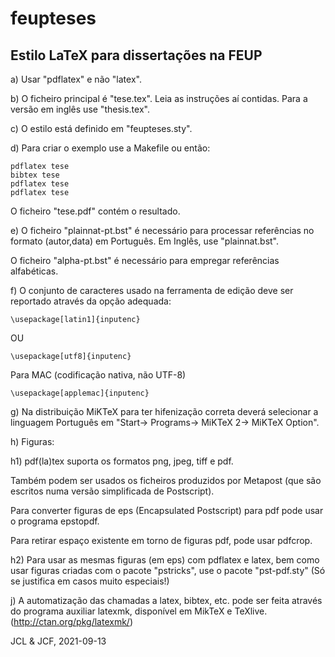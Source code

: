 # feupteses

## Estilo LaTeX para dissertações na FEUP

a) Usar "pdflatex" e não "latex".

b) O ficheiro principal é "tese.tex". Leia as instruções aí contidas.
Para a versão em inglês use "thesis.tex".

c) O estilo está definido em "feupteses.sty".

d) Para criar o exemplo use a Makefile ou então:

```
pdflatex tese
bibtex tese
pdflatex tese
pdflatex tese
```

   O ficheiro "tese.pdf" contém o resultado.

e) O ficheiro "plainnat-pt.bst" é necessário para processar
   referências no formato (autor,data) em Português. Em Inglês, use
   "plainnat.bst". 

   O ficheiro "alpha-pt.bst" é necessário para empregar referências
   alfabéticas.

f) O conjunto de caracteres usado na ferramenta de edição deve ser reportado 
   através da opção adequada: 

   `\usepackage[latin1]{inputenc}`

   OU

   `\usepackage[utf8]{inputenc}`

   Para MAC (codificação nativa, não UTF-8)

   `\usepackage[applemac]{inputenc}`

g) Na distribuição MiKTeX para ter hifenização correta deverá
   selecionar a linguagem Português em 
   "Start-> Programs-> MiKTeX 2-> MiKTeX Option".

h) Figuras: 

h1) pdf(la)tex  suporta os formatos png, jpeg, tiff e pdf. 

Também podem ser usados os ficheiros produzidos por Metapost (que são
escritos numa versão simplificada de Postscript).

Para converter figuras de eps (Encapsulated Postscript) para pdf pode
usar o programa epstopdf.

Para retirar espaço existente em torno de figuras pdf, pode usar
pdfcrop.

h2) Para usar as mesmas figuras (em eps) com pdflatex e latex, bem como
usar figuras criadas com o pacote "pstricks", use o pacote
"pst-pdf.sty" (Só se justifica em casos muito especiais!)

j) A automatização das chamadas a latex, bibtex, etc. pode ser feita
   através do programa auxiliar latexmk, disponível em MikTeX e
   TeXlive. (http://ctan.org/pkg/latexmk/)


JCL & JCF, 2021-09-13
